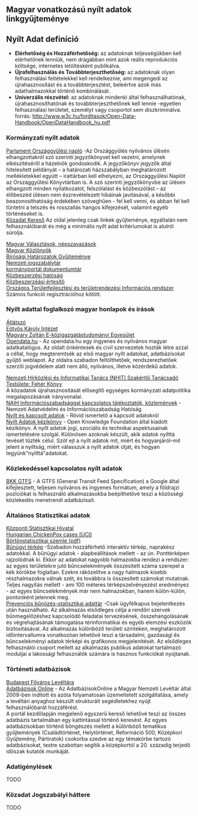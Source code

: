 ## Magyar vonatkozású nyílt adatok linkgyűjteménye

## Nyílt Adat definíció  

* <b>Elérhetőség és Hozzáférhetőség:</b> az adatoknak teljességükben kell elérhetőnek lenniük, nem drágábban mint azok reális reprodukciós költsége, internetes letöltésként publikálva.
* <b>Újrafelhasználás  és  Továbbterjeszthetőség:</b> az  adatoknak  olyan  felhasználási  feltételekkel  kell rendelkeznie,  ami  megengedi  az  újrahasznosítást  és  a  továbbterjesztést,  beleértve  azok  más adathalmazokkal történő kombinálását.  
* <b>Univerzális  részvétel:</b> az  adatoknak  mindenki  által  felhasználhatónak,  újrahasznosíthatónak  és továbbterjeszthetőnek  kell  lennie -egyetlen  felhasználási  területet,  személyt  vagy  csoportot  sem diszkriminálva.   
forrás: http://www.w3c.hu/forditasok/Open-Data-Handbook/OpenDataHandbook_hu.pdf  

### Kormányzati nyílt adatok

[Parlament Országgyűlési napló](https://www.parlament.hu/orszaggyulesi-naplo)  -Az Országgyűlés nyilvános ülésén elhangzottakról szó szerinti jegyzőkönyvet kell vezetni, amelynek elkészítéséről a házelnök gondoskodik. A jegyzőkönyv jegyzők által hitelesített példányát – a határozati házszabályban meghatározott mellékletekkel együtt – irattárban kell elhelyezni, az Országgyűlési Naplót az Országgyűlési Könyvtárban is.
A szó szerinti jegyzőkönyvbe az ülésen elhangzott minden nyilatkozatot, felszólalást és közbeszólást – az élőbeszéd ülésen nem észrevételezett hibáinak javításával, a későbbi beazonosíthatóság érdekében szöveghűen - fel kell venni, és abban fel kell tűntetni a tetszés és rosszallás hangos kifejezését, valamint egyéb történéseket is.  
[Közadat Kereső](https://kozadat.hu/kereso/) Az oldal jelenleg csak linkek gyűjteménye, egyáltalán nem felhasználóbarát és még a minimális nyílt adat kritériumokat is alulról súrolja.

[Magyar Választások, népszavazások](https://www.valasztas.hu/valasztasok-szavazasok)  
[Magyar Közlönyök](http://kozlonyok.hu/kozlonyok/valaszt.htm)  
[Bírósági Határozatok Gyűjteménye](https://birosag.hu/birosagi-hatarozatok-gyujtemenye)  
[Nemzeti jogszabálytár](https://njt.hu/)  
[kormányportál dokumentumtár](https://kormany.hu/dokumentumtar)  
[Közbeszerzési hatóság](https://www.kozbeszerzes.hu/)  
[Közbeszerzéási értesítő](https://www.kozbeszerzes.hu/ertesito/)  
[Országos Területfejlesztési és területrendezési Információs rendszer](https://www.teir.hu/)  Számos funkció regisztrációhoz kötött.

### Nyílt adattal foglalkozó magyar honlapok és írások

[Átlátszó](https://atlatszo.hu/)  
[Eötvös Károly Intézet](http://www.ekint.org/tevekenyseg/az-allam-atlathatosaga-informacioszabadsag)  
[Magyary Zoltán E-közigazgatástudományi Egyesület](https://www.magyary.hu/category/digitalis-koz-igazgatas/)  
[Opendata.hu](http://opendata.hu/)  - Az opendata.hu egy ingyenes és nyilvános magyar adatkatalógus. Az oldalt önkéntesek és civil szervezetek hozták létre azzal a céllal, hogy megteremtsék az első magyar nyílt adatokat, adatbázisokat gyűjtő weblapot. Az oldalra szabadon feltölthetőek, rendszerezhetőek szerzői jogvédelem alatt nem álló, nyilvános, illetve közérdekű adatok.  

[Nemzeti Hírközlési és Informatikai Tanács (NHIT) Szakértői Tanácsadó Testülete: Fehér Könyv](http://www.szantoestarsa.hu/uj/templates/dokumentumok/269_10-42-34.pdf)  
A közadatok újrahasznosítását elősegítő  egységes  kormányzati  adatpolitika megalapozásának irányvonalai.  
[NAIH Információszabadsággal kapcsolatos tájékoztatók, közlemények](https://www.naih.hu/dontesek-informacioszabadsag-tajekoztatok-kozlemenyek)  - Nemzeti Adatvédelmi és Információszabadság Hatóság  
[Nyílt és kapcsolt adatok](https://tudomany.idea.unideb.hu/hu/node/222)  - Rövid ismertető a kapcsolt adatokról  
[Nyílt Adatok kézikönyv](http://www.w3c.hu/forditasok/Open-Data-Handbook/OpenDataHandbook_hu.pdf)  - Open Knowledge Foundation által kiadott kézikönyv. A nyílt adatok jogi, szociális és technikai aspektusainak ismertetésére szolgál.  Különösen azoknak készült, akik adatok nyílttá tevését tűzték célul. Szót ejt a nyílt adatok mit, miért és hogyanjáról–mit jelent a nyíltság, miért válasszuk a nyílt adatok útját, és hogyan tegyünk"nyílttá"adatokat.  

### Közlekedéssel kapcsolatos nyílt adatok
[BKK GTFS](https://bkk.hu/apps/gtfs/) - A GTFS (General Transit Feed Specification) a Google által kifejlesztett, teljesen nyilvános és ingyenes formátum, amely a földrajzi pozíciókat is felhasználó alkalmazásokba beépíthetővé teszi a közösségi közlekedés menetrendi adatbázisait.  

### Általános Statisztikai adatok  
[Központi Statisztikai Hivatal](http://www.ksh.hu/)  
[Hungarian ChickenPox cases (UCI)](https://archive.ics.uci.edu/ml/datasets/Hungarian+Chickenpox+Cases)   
[Börtönstatisztikai szemle (pdf)](https://bv.gov.hu/hu/bortonstatisztikai-szemle)  
[Bűnügyi térkép](https://terkep.police.hu/portal/bunugyi) -Szabadon hozzáférhető interaktív térkép, naprakész adatokkal.
A bűnügyi adatok - alapbeállítások mellett - az ún. Ponttérképen rajzolódnak ki. Ekkor az adatokat nagyobb halmazokba rendezi a rendszer: az egyes területekre jutó bűncselekmények összesített száma szerepel a kék körökbe foglaltan. Ezekre ráközelítve a nagy halmazok kisebb részhalmazokra válnak szét, és továbbra is összesített számokat mutatnak. Teljes nagyítás mellett - ami 100 méteres térképszelvényezést eredményez - az egyes bűncselekmények már nem halmazokban, hanem külön-külön, pontonként jelennek meg.  
[Prevenciós bűnözés-statisztikai adattár](https://prestat.lechnerkozpont.hu/bunmegelozes/#/login)  -Csak ügyfélkapus bejelentkezés után használható. 
 Az alkalmazás elsődleges célja a rendőri szervek bűnmegelőzéshez kapcsolódó feladatai tervezésének, összehangolásának és végrehajtásának támogatása térinformatikai és egyéb elemzési eszközök biztosításával. Az alkalmazás különböző területi szinteken, meghatározott időintervallumra vonatkozóan lehetővé teszi a társadalmi, gazdasági és bűncselekményi adatok térképi és grafikonos megjelenítését.
Az elsődleges felhasználói csoport mellett az alkalmazás publikus adatokat tartalmazó moduljai a lakossági felhasználók számára is hasznos funkciókat nyújtanak.

### Történeti adatbázisok
[Budapest Főváros Levéltára](https://bparchiv.hu/adatbazisok/hu)  
[Adatbázisok Online](https://www.adatbazisokonline.hu/osszes-adatbazis) - Az AdatbázisokOnline a Magyar Nemzeti Levéltár által 2009-ben indított és azóta folyamatosan üzemeltetett szolgáltatása, amely a levéltári anyaghoz készült strukturált segédletekhez nyújt felhasználóbarát hozzáférést.  
A portál kezdőlapján megjelenő egyszerű kereső lehetővé teszi az összes adatbázis tartalmában egy kattintással történő keresést. Az egyes adatbázisokban történő böngészés mellett a különböző tematikus gyűjtemények (Családtörténet, Helytörténet, Reformáció 500, Középkori Gyűjtemény, Pártiratok) csokorba szedve az egy témakörbe tartozó adatbázisokat, testre szabottan segítik a középkortól a 20. századig terjedő időszak kutatók munkáját. 

### Adatigénylések
TODO

### Közadat Jogszabályi háttere
TODO
